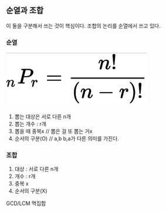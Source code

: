 ## 순열과 조합
이 둘을 구분해서 쓰는 것이 핵심이다. 조합의 논리를 순열에서 쓰고 있다.

### 순열
![순열](../img/CKSBaHJkH-1614946164536.png)
1. 뽑는 대상은 서로 다른 n개
2. 뽑는 개수 : r개
3. 뽑을 때 중복x // 뽑은 걸 또 뽑는 거x
4. 순서의 구분(O) // a,b b,a가 다른 의미를 가진다.


### 조합
1. 대상 : 서로 다른 n개
2. 개수 : r개
3. 중복 x
4. 순서의 구분(X)






GCD/LCM
멱집합